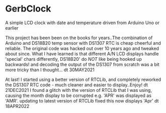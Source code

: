# GerbClock
A simple LCD clock with date and temperature driven from Arduino Uno or earlier

This project has been been on the books for years..The combination of Arduino and DS18B20 temp sensor with DS1307 RTC is cheap cheerful and reliable. The original code was hacked out over 10 years ago and tweaked about since. What I have learned is that different A/N LCD displays handle 'special' chars differently, DS18B20' do _NOT_ like being hooked up backwards! and decoding the output of the DS1307 from scratch was a bit more tricky than I thought...
dt 30MAY2021

At last! I started using a better version of RTCLib, and completely reworked the DS1307 RTC code - much cleaner and easier to display..Enjoy!
dt 21DEC2021
I found a glitch with the version of RTCLib that I was using, causing the month display to be corrupted e.g. 'APR' was displayed as 'AMR'. updating to latest version of RTCLib fixed this now displays 'Apr'
dt 18APR2022

